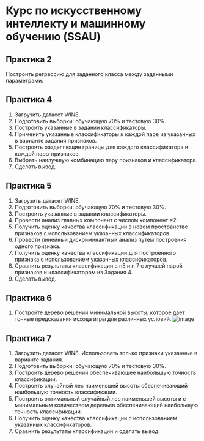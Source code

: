 # Курс по искусственному интеллекту и машинному обучению (SSAU)

## Практика 2
Построить регрессию для заданного класса между заданными параметрами.
## Практика 4
1. Загрузить датасет WINE.
2. Подготовить выборки: обучающую 70% и тестовую 30%.
3. Построить указанные в задании классификаторы.
4. Применить указанные классификаторы к каждой паре из указанных в варианте задания признаков.
5. Построить разделяющие границы для каждого классификатора и каждой пары признаков.
6. Выбрать наилучшую комбинацию пару признаков и классификатора.
7. Сделать вывод.
## Практика 5
1. Загрузить датасет WINE.
2. Подготовить выборки: обучающую 70% и тестовую 30%.
3. Построить указанные в задании классификаторы.
4. Провести анализ главных компонент с числом компонент =2.
5. Получить оценку качества классификации в новом пространстве признаков с использованием указанных классификаторов.
6. Провести линейный дискриминантный анализ путем построения одного признака.
7. Получить оценку качества классификации для построенного признака с использованием указанных классификаторов.
8. Сравнить результаты классификации в п5 и п 7 с лучшей парой признаков и классификатором из Задания 4.
9. Сделать вывод.
## Практика 6
1. Постройте дерево решений минимальной высоты, которое дает точные предсказания исхода игры для различных условий.
![image](https://github.com/user-attachments/assets/2b42aba0-406e-4340-99ec-2740faa294a1)
## Практика 7
1. Загрузить датасет WINE. Использовать только признаки указанные в варианте задания.
2. Подготовить выборки: обучающую 70% и тестовую 30%.
3. Построить дерево решений обеспечивающее наибольшую точность классификации.
4. Построить случайный лес наименьшей высоты обеспечивающий наибольшую точность классификации.
5. Построить оптимальный случайный лес наименьшей высоты и с минимальным количеством деревьев обеспечивающий наибольшую точность классификации.
6. Получить оценку качества классификации с использованием указанных классификаторов.
7. Сравнить результаты классификации и сделать вывод.


